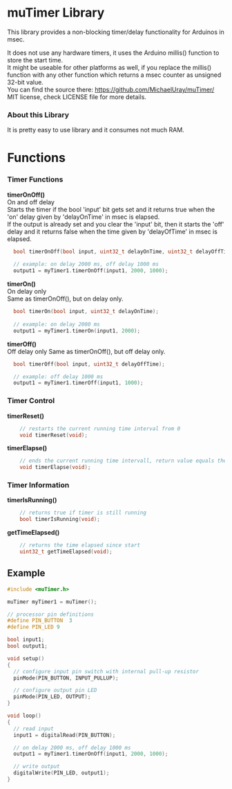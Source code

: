 # muTimer Library #

This library provides a non-blocking timer/delay functionality for Arduinos in msec.

It does not use any hardware timers, it uses the Arduino millis() function to store the start time.\
It might be useable for other platforms as well, if you replace the millis() function with any other function which returns a msec counter as unsigned 32-bit value.\
You can find the source there: https://github.com/MichaelUray/muTimer/ \
MIT license, check LICENSE file for more details.

### About this Library ###

It is pretty easy to use library and it consumes not much RAM.

# Functions

### Timer Functions ###
**timerOnOff()**\
On and off delay\
Starts the timer if the bool 'input' bit gets set and it returns true when the 'on' delay given by 'delayOnTime' in msec is elapsed.\
If the output is already set and you clear the 'input' bit, then it starts the 'off' delay and it returns false when the time given by 'delayOfTime' in msec is elapsed.
```cpp
  bool timerOnOff(bool input, uint32_t delayOnTime, uint32_t delayOffTime);
  
  // example: on delay 2000 ms, off delay 1000 ms
  output1 = myTimer1.timerOnOff(input1, 2000, 1000);
```

**timerOn()**\
On delay only\
Same as timerOnOff(), but on delay only.
```cpp
  bool timerOn(bool input, uint32_t delayOnTime);
  
  // example: on delay 2000 ms
  output1 = myTimer1.timerOn(input1, 2000);
```

**timerOff()**\
Off delay only
Same as timerOnOff(), but off delay only.
```cpp
  bool timerOff(bool input, uint32_t delayOffTime);

  // example: off delay 1000 ms
  output1 = myTimer1.timerOff(input1, 1000);
```

### Timer Control ###
**timerReset()**
```cpp
    // restarts the current running time interval from 0
    void timerReset(void);
```
**timerElapse()**
```cpp
    // ends the current running time intervall, return value equals then input value at next call of timer function
    void timerElapse(void);
```

### Timer Information ###
**timerIsRunning()**
```cpp
    // returns true if timer is still running
    bool timerIsRunning(void);
```
**getTimeElapsed()**
```cpp
    // returns the time elapsed since start
    uint32_t getTimeElapsed(void);
```

## Example ##

```cpp
#include <muTimer.h>

muTimer myTimer1 = muTimer();

// processor pin definitions
#define PIN_BUTTON  3
#define PIN_LED 9

bool input1;
bool output1;

void setup()
{
  // configure input pin switch with internal pull-up resistor
  pinMode(PIN_BUTTON, INPUT_PULLUP);

  // configure output pin LED
  pinMode(PIN_LED, OUTPUT);
}

void loop()
{
  // read input
  input1 = digitalRead(PIN_BUTTON);

  // on delay 2000 ms, off delay 1000 ms
  output1 = myTimer1.timerOnOff(input1, 2000, 1000);

  // write output
  digitalWrite(PIN_LED, output1);
}
```

